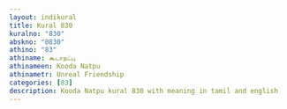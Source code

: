 ```yaml
---
layout: indikural
title: Kural 830
kuralno: "830"
abskno: "0830"
athino: "83"
athiname: கூடாநட்பு
athinameen: Kooda Natpu
athinametr: Unreal Friendship
categories: [83]
description: Kooda Natpu kural 830 with meaning in tamil and english 
---
```


